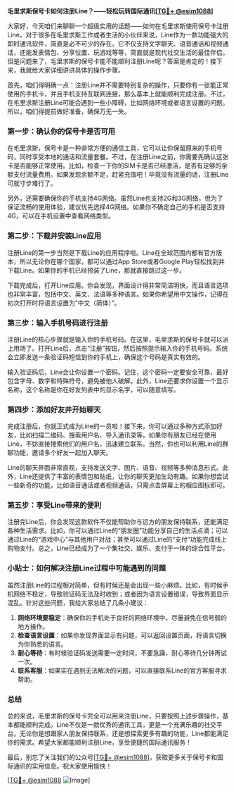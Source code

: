 **毛里求斯保号卡如何注册Line？——轻松玩转国际通讯[[TG💪+ @esim1088](https://t.me/s/esim1088)]**

大家好，今天咱们来聊聊一个超级实用的话题——如何在毛里求斯使用保号卡注册Line。对于很多在毛里求斯工作或者生活的小伙伴来说，Line作为一款功能强大的即时通讯软件，简直是必不可少的存在。它不仅支持文字聊天、语音通话和视频通话，还能发表情包、分享位置、玩游戏等等，简直就是现代社交生活的最佳伴侣。但是问题来了，毛里求斯的保号卡能不能顺利注册Line呢？答案是肯定的！接下来，我就给大家详细讲讲具体的操作步骤。

首先，咱们得明确一点：注册Line并不需要特别复杂的操作，只要你有一张能正常使用的手机卡，并且手机支持互联网连接，那么基本上就能顺利完成注册。不过，在毛里求斯注册Line可能会遇到一些小障碍，比如网络环境或者语言设置的问题。所以，咱们得提前做好准备，确保万无一失。

### 第一步：确认你的保号卡是否可用

在毛里求斯，保号卡是一种非常方便的通信工具，它可以让你保留原来的手机号码，同时享受本地的通话和流量套餐。不过，在注册Line之前，你需要先确认这张卡是否能够正常使用。比如，检查一下你的SIM卡是否已经激活，是否有足够的余额支付流量费用。如果发现余额不足，赶紧充值吧！毕竟没有流量的话，注册Line可就寸步难行了。

另外，还需要确保你的手机支持4G网络。虽然Line也支持2G和3G网络，但为了保证流畅的使用体验，建议优先选择4G网络。如果你不确定自己的手机是否支持4G，可以在手机设置中查看网络类型。

### 第二步：下载并安装Line应用

注册Line的第一步当然是下载Line的应用程序啦。Line在全球范围内都有官方版本，所以无论你在哪个国家，都可以通过App Store或者Google Play轻松找到并下载Line。如果你的手机已经预装了Line，那就直接跳过这一步。

下载完成后，打开Line应用。你会发现，界面设计得非常简洁明快，而且语言选项也非常丰富，包括中文、英文、法语等多种语言。如果你希望用中文操作，记得在初次打开时将语言设置为“中文（简体）”。

### 第三步：输入手机号码进行注册

注册Line的核心步骤就是输入你的手机号码。在这里，毛里求斯的保号卡就可以派上用场了。打开Line后，点击“注册”按钮，然后按照提示输入你的手机号码。系统会立即发送一条验证码短信到你的手机上，确保这个号码是真实有效的。

输入验证码后，Line会让你设置一个密码。记住，这个密码一定要安全可靠，最好包含字母、数字和特殊符号，避免被他人破解。此外，Line还要求你设置一个显示名称，这个名称是你在好友列表中的显示名字，可以随意填写。

### 第四步：添加好友并开始聊天

完成注册后，你就正式成为Line的一员啦！接下来，你可以通过多种方式添加好友，比如扫描二维码、搜索用户名、导入通讯录等。如果你有朋友已经在使用Line，不妨直接搜索他们的用户名，迅速建立联系。当然，你也可以利用Line的群聊功能，邀请多个好友一起加入聊天。

Line的聊天界面非常直观，支持发送文字、图片、语音、视频等多种消息形式。此外，Line还提供了丰富的表情包和贴纸，让你的聊天更加生动有趣。如果你想尝试一些新奇的功能，比如语音通话或者视频通话，只需点击屏幕上的相应图标即可。

### 第五步：享受Line带来的便利

注册完Line后，你会发现这款软件不仅能帮助你与远方的朋友保持联系，还能满足各种生活需求。比如，你可以通过Line的“朋友圈”功能分享自己的生活点滴；可以通过Line的“游戏中心”与其他用户对战；甚至可以通过Line的“支付”功能完成线上购物支付。总之，Line已经成为了一个集社交、娱乐、支付于一体的综合性平台。

### 小贴士：如何解决注册Line过程中可能遇到的问题

虽然注册Line的过程相对简单，但有时候还是会出现一些小麻烦。比如，有时候手机网络不稳定，导致验证码无法及时收到；或者因为语言设置错误，导致界面显示混乱。针对这些问题，我给大家总结了几条小建议：

1. **网络环境要稳定**：确保你的手机处于良好的网络环境中，尽量避免在信号弱的地方操作。
2. **检查语言设置**：如果你发现界面显示有问题，可以返回设置页面，将语言切换为你熟悉的语言。
3. **耐心等待**：有时候验证码发送需要一定时间，不要急躁，耐心等待几分钟再试一次。
4. **联系客服**：如果实在遇到无法解决的问题，可以直接联系Line的官方客服寻求帮助。

### 总结

总的来说，毛里求斯的保号卡完全可以用来注册Line，只要按照上述步骤操作，基本都能顺利完成。Line不仅是一款优秀的通讯工具，更是一个充满乐趣的社交平台。无论你是想跟家人朋友保持联系，还是想探索更多有趣的功能，Line都能满足你的需求。希望大家都能顺利注册Line，享受便捷的国际通讯服务！

最后，别忘了关注我们的公众号[[TG💪+ @esim1088](https://t.me/s/esim1088)]，获取更多关于保号卡和国际通讯的实用信息。祝大家使用愉快！

[[TG💪+ @esim1088](https://t.me/s/esim1088) ![Image](https://i.postimg.cc/4NQfJmqS/Snipaste-2025-05-13-00-14-12.png)]